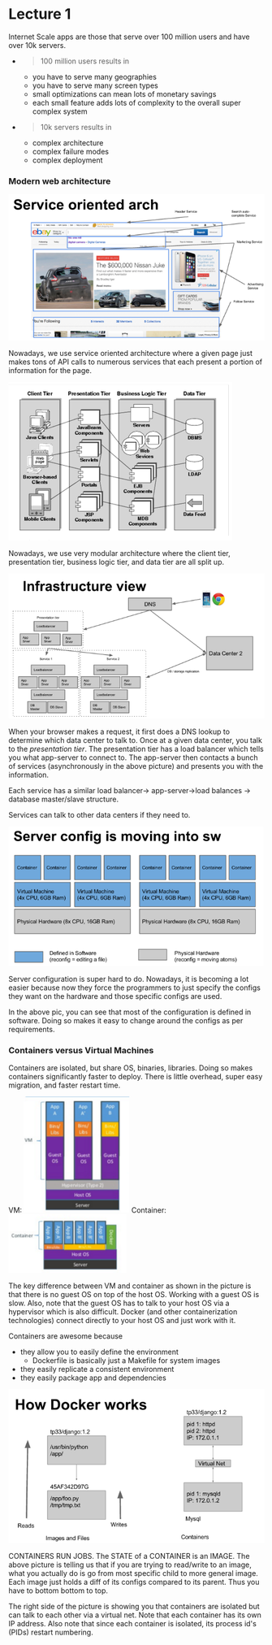 Lecture 1
============

Internet Scale apps are those that serve over 100 million users and have over 10k servers.

* > 100 million users results in  
  * you have to serve many geographies
  * you have to serve many screen types
  * small optimizations can mean lots of monetary savings
  * each small feature adds lots of complexity to the overall super complex system
* > 10k servers results in
  * complex architecture
  * complex failure modes
  * complex deployment

### Modern web architecture

![](lecture_1/dc5259994e62aca235bb7e863086fbc5.png)

Nowadays, we use service oriented architecture where a given page just makes tons of API calls to numerous services that each present a portion of information for the page.

![](lecture_1/8f7a1ac21257f9c5e22ecccf4d304681.png)

Nowadays, we use very modular architecture where the client tier, presentation tier, business logic tier, and data tier are all split up.

![](lecture_1/c10151f72119560fa5e23419ec091dd9.png)

When your browser makes a request, it first does a DNS lookup to determine which data center to talk to. Once at a given data center, you talk to the *presentation tier*. The presentation tier has a load balancer which tells you what app-server to connect to. The app-server then contacts a bunch of services (asynchronously in the above picture) and presents you with the information.

Each service has a similar load balancer-> app-server->load balances -> database master/slave structure.

Services can talk to other data centers if they need to.

![](lecture_1/631dd25d4b480f1b0106f07e6072876c.png)

Server configuration is super hard to do. Nowadays, it is becoming a lot easier because now they force the programmers to just specify the configs they want on the hardware and those specific configs are used.

In the above pic, you can see that most of the configuration is defined in software. Doing so makes it easy to change around the configs as per requirements.


### Containers versus Virtual Machines
Containers are isolated, but share OS, binaries, libraries.
Doing so makes containers significantly faster to deploy. There is little overhead, super easy migration, and faster restart time.

VM:
![](lecture_1/ab1036e6d7c2a96160cc51087b1a2461.png)
Container:
![](lecture_1/1c390f84550734e5c44acc5ebff2d010.png)

The key difference between VM and container as shown in the picture is that there is no guest OS on top of the host OS. Working with a guest OS is slow. Also, note that the guest OS has to talk to your host OS via a hypervisor which is also difficult. Docker (and other containerization technologies) connect directly to your host OS and just work with it.

Containers are awesome because
* they allow you to easily define the environment
  * Dockerfile is basically just a Makefile for system images
* they easily replicate a consistent environment
* they easily package app and dependencies

![](lecture_1/41a6c5124c014795ae9845f562f3ad8c.png)

CONTAINERS RUN JOBS. The STATE of a CONTAINER is an IMAGE. The above picture is telling us that if you are trying to read/write to an image, what you actually do is go from most specific child to more general image. Each image just holds a diff of its configs compared to its parent. Thus you have to bottom bottom to top.

The right side of the picture is showing you that containers are isolated but can talk to each other via a virtual net. Note that each container has its own IP address. Also note that since each container is isolated, its process id's (PIDs) restart numbering.

 
